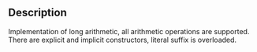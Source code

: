 ## Description
Implementation of long arithmetic, all arithmetic operations are supported. There are explicit and implicit constructors, literal suffix is overloaded.